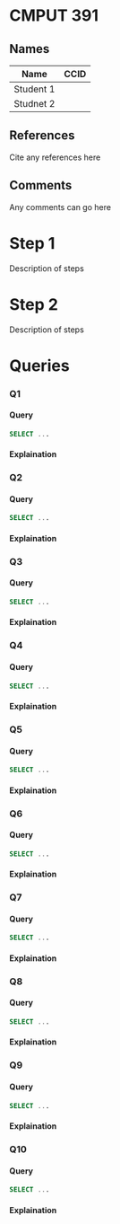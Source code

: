 # CMPUT 391
## Names

| Name | CCID |
|-------------|--------|
| Student 1 | |
|Studnet 2| |

## References
Cite any references here

## Comments
Any comments can go here

# Step 1
Description of steps

# Step 2
Description of steps

# Queries

### Q1
#### Query
```SQL
SELECT ...
```
#### Explaination

### Q2
#### Query
```SQL
SELECT ...
```
#### Explaination

### Q3
#### Query
```SQL
SELECT ...
```
#### Explaination

### Q4
#### Query
```SQL
SELECT ...
```
#### Explaination

### Q5
#### Query
```SQL
SELECT ...
```
#### Explaination

### Q6
#### Query
```SQL
SELECT ...
```
#### Explaination

### Q7
#### Query
```SQL
SELECT ...
```
#### Explaination

### Q8
#### Query
```SQL
SELECT ...
```
#### Explaination

### Q9
#### Query
```SQL
SELECT ...
```
#### Explaination

### Q10
#### Query
```SQL
SELECT ...
```
#### Explaination
